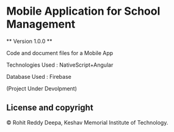 # Mobile Application for School Management

** Version 1.0.0 **

Code and document files for a Mobile App

Technologies Used : NativeScript+Angular

Database Used : Firebase

(Project Under Devolpment)

## License and copyright
© Rohit Reddy Deepa, Keshav Memorial Institute of Technology.
